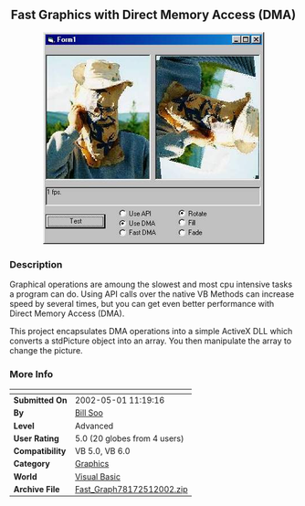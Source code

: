 ﻿<div align="center">

## Fast Graphics with Direct Memory Access \(DMA\)

<img src="PIC2002511434197710.jpg">
</div>

### Description

Graphical operations are amoung the slowest and most cpu intensive tasks a program can do. Using API calls over the native VB Methods can increase speed by several times, but you can get even better performance with Direct Memory Access (DMA).

This project encapsulates DMA operations into a simple ActiveX DLL which converts a stdPicture object into an array. You then manipulate the array to change the picture.
 
### More Info
 


<span>             |<span>
---                |---
**Submitted On**   |2002-05-01 11:19:16
**By**             |[Bill Soo](https://github.com/Planet-Source-Code/PSCIndex/blob/master/ByAuthor/bill-soo.md)
**Level**          |Advanced
**User Rating**    |5.0 (20 globes from 4 users)
**Compatibility**  |VB 5\.0, VB 6\.0
**Category**       |[Graphics](https://github.com/Planet-Source-Code/PSCIndex/blob/master/ByCategory/graphics__1-46.md)
**World**          |[Visual Basic](https://github.com/Planet-Source-Code/PSCIndex/blob/master/ByWorld/visual-basic.md)
**Archive File**   |[Fast\_Graph78172512002\.zip](https://github.com/Planet-Source-Code/bill-soo-fast-graphics-with-direct-memory-access-dma__1-34297/archive/master.zip)








